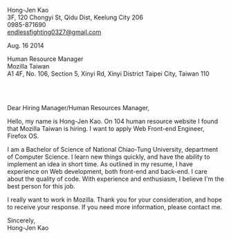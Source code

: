 Hong-Jen Kao  
3F, 120 Chongyi St, Qidu Dist, Keelung City 206  
0985-871690  
endlessfighting0327@gmail.com

Aug. 16 2014

Human Resource Manager  
Mozilla Taiwan  
A1 4F, No. 106, Section 5, Xinyi Rd, Xinyi District Taipei City, Taiwan 110

<br/>
<br/>

Dear Hiring Manager/Human Resources Manager,

Hello, my name is Hong-Jen Kao. On 104 human resource website I found that Mozilla Taiwan is hiring. I want to apply Web Front-end Engineer, Firefox OS.

I am a Bachelor of Science of National Chiao-Tung University, department of Computer Science. I learn new things quickly, and have the ability to implement an idea in short time. As outlined in my resume, I have experience on Web development, both front-end and back-end. I care about the quality of code. With experience and enthusiasm, I believe I'm the best person for this job.

I really want to work in Mozilla. Thank you for your consideration, and hope to receive your response. If you need more information, please contact me.


Sincerely,  
Hong-Jen Kao
